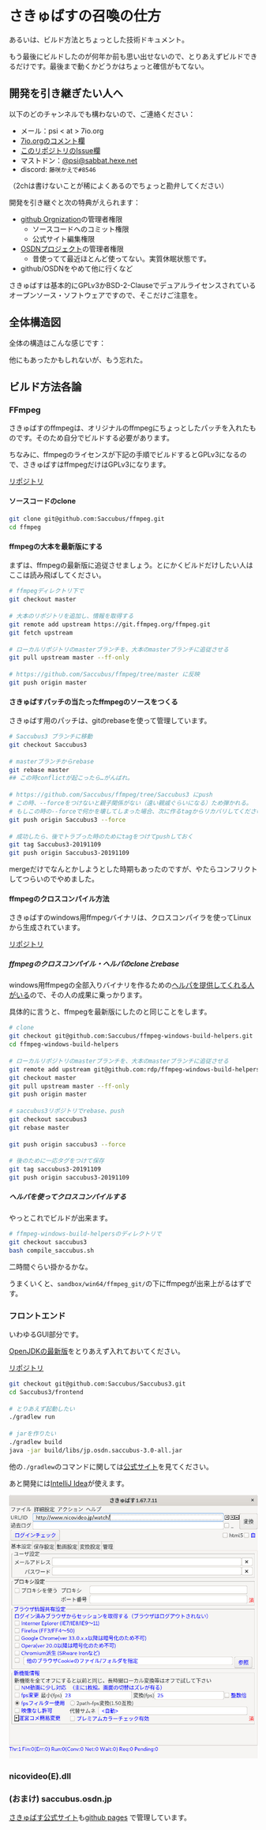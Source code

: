 #  さきゅばすの召喚の仕方

あるいは、ビルド方法とちょっとした技術ドキュメント。

もう最後にビルドしたのが何年か前も思い出せないので、とりあえずビルドできるだけです。最後まで動くかどうかはちょっと確信がもてない。

## 開発を引き継ぎたい人へ

以下のどのチャンネルでも構わないので、ご連絡ください：

 - メール：psi < at > 7io.org
 - [7io.orgのコメント欄](https://7io.org/)
 - [このリポジトリのIssue欄](https://github.com/Saccubus/HowToSummon/issues)
 - マストドン：[@psi@sabbat.hexe.net](https://sabbat.hexe.net/psi)
 - discord: `藤咲かえで#8546`

（2chは書けないことが稀によくあるのでちょっと勘弁してください）

開発を引き継ぐと次の特典がえられます：

- [github Orgnization](https://github.com/Saccubus/)の管理者権限
  - ソースコードへのコミット権限
  - 公式サイト編集権限
- [OSDNプロジェクト](https://osdn.net/projects/saccubus/)の管理者権限
  - 昔使ってて最近ほとんど使ってない。実質休眠状態です。
- github/OSDNをやめて他に行くなど

さきゅばすは基本的にGPLv3かBSD-2-Clauseでデュアルライセンスされているオープンソース・ソフトウェアですので、そこだけご注意を。

## 全体構造図

全体の構造はこんな感じです：


他にもあったかもしれないが、もう忘れた。

## ビルド方法各論

### FFmpeg

さきゅばすのffmpegは、オリジナルのffmpegにちょっとしたパッチを入れたものです。そのため自分でビルドする必要があります。

ちなみに、ffmpegのライセンスが下記の手順でビルドするとGPLv3になるので、さきゅばすはffmpegだけはGPLv3になります。

[リポジトリ](https://github.com/Saccubus/ffmpeg)

#### ソースコードのclone

```bash
git clone git@github.com:Saccubus/ffmpeg.git
cd ffmpeg
```

#### ffmpegの大本を最新版にする

まずは、ffmpegの最新版に追従させましょう。とにかくビルドだけしたい人はここは読み飛ばしてください。

```bash
# ffmpegディレクトリ下で
git checkout master

# 大本のリポジトリを追加し、情報を取得する
git remote add upstream https://git.ffmpeg.org/ffmpeg.git
git fetch upstream

# ローカルリポジトリのmasterブランチを、大本のmasterブランチに追従させる
git pull upstream master --ff-only

# https://github.com/Saccubus/ffmpeg/tree/master に反映
git push origin master
```

#### さきゅばすパッチの当たったffmpegのソースをつくる

さきゅばす用のパッチは、gitのrebaseを使って管理しています。

```bash
# Saccubus3 ブランチに移動
git checkout Saccubus3

# masterブランチからrebase
git rebase master
## この時conflictが起こったら…がんばれ。

# https://github.com/Saccubus/ffmpeg/tree/Saccubus3 にpush
# この時、--forceをつけないと親子関係がない（遠い親戚ぐらいになる）ため弾かれる。
# もしこの時の--forceで何かを壊してしまった場合、次に作るtagからリカバリしてください。
git push origin Saccubus3 --force

# 成功したら、後でトラブった時のためにtagをつけてpushしておく
git tag Saccubus3-20191109
git push origin Saccubus3-20191109
```

mergeだけでなんとかしようとした時期もあったのですが、やたらコンフリクトしてつらいのでやめました。

#### ffmpegのクロスコンパイル方法

さきゅばすのwindows用ffmpegバイナリは、クロスコンパイラを使ってLinuxから生成されています。

[リポジトリ](https://github.com/Saccubus/ffmpeg-windows-build-helpers)

##### ffmpegのクロスコンパイル・ヘルパのcloneとrebase

windows用ffmpegの全部入りバイナリを作るための[ヘルパを提供してくれる人がいる](https://github.com/rdp/ffmpeg-windows-build-helpers)ので、その人の成果に乗っかります。

具体的に言うと、ffmpegを最新版にしたのと同じことをします。

```bash
# clone
git checkout git@github.com:Saccubus/ffmpeg-windows-build-helpers.git
cd ffmpeg-windows-build-helpers

# ローカルリポジトリのmasterブランチを、大本のmasterブランチに追従させる
git remote add upstream git@github.com:rdp/ffmpeg-windows-build-helpers.gi
git checkout master
git pull upstream master --ff-only
git push origin master

# saccubus3リポジトリでrebase、push
git checkout saccubus3
git rebase master

git push origin saccubus3 --force

# 後のために一応タグをつけて保存
git tag saccubus3-20191109
git push origin saccubus3-20191109
```

##### ヘルパを使ってクロスコンパイルする

やっとこれでビルドが出来ます。

```bash
# ffmpeg-windows-build-helpersのディレクトリで
git checkout saccubus3
bash compile_saccubus.sh
```

二時間ぐらい掛かるかな。

うまくいくと、`sandbox/win64/ffmpeg_git/`の下にffmpegが出来上がるはずです。

### フロントエンド

いわゆるGUI部分です。

[OpenJDKの最新版](https://www.google.com/search?client=ubuntu&channel=fs&q=openjdk+%E5%85%A5%E3%82%8C%E6%96%B9&ie=utf-8&oe=utf-8)をとりあえず入れておいてください。

[リポジトリ](https://github.com/Saccubus/Saccubus3/tree/master/frontend)

```bash
git checkout git@github.com:Saccubus/Saccubus3.git
cd Saccubus3/frontend

# とりあえず起動したい
./gradlew run

# jarを作りたい
./gradlew build
java -jar build/libs/jp.osdn.saccubus-3.0-all.jar
```

他の`./gradlew`のコマンドに関しては[公式サイト](https://docs.gradle.org/current/userguide/userguide.html)を見てください。

あと開発には[IntelliJ Idea](https://www.jetbrains.com/idea/)が使えます。

![フロントエンド](frontend.jpg)

### nicovideo(E).dll

### (おまけ) saccubus.osdn.jp

[さきゅばす公式サイト](https://saccubus.github.io/)も[github pages](https://github.com/Saccubus/saccubus.github.io)
で管理しています。
